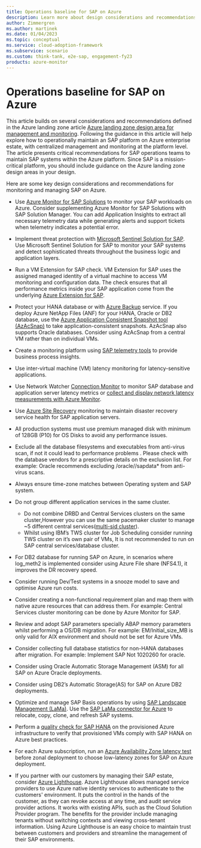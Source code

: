 ```yaml
---
title: Operations baseline for SAP on Azure
description: Learn more about design considerations and recommendations for managing and monitoring SAP on Azure.
author: Zimmergren
ms.author: martinek
ms.date: 01/04/2023
ms.topic: conceptual
ms.service: cloud-adoption-framework
ms.subservice: scenario
ms.custom: think-tank, e2e-sap, engagement-fy23
products: azure-monitor
---
```


# Operations baseline for SAP on Azure

This article builds on several considerations and recommendations defined in the Azure landing zone article [Azure landing zone design area for management and monitoring](../../ready/landing-zone/design-area/management.md). Following the guidance in this article will help explore how to operationally maintain an SAP platform on Azure enterprise estate, with centralized management and monitoring at the platform level. The article presents critical recommendations for SAP operations teams to maintain SAP systems within the Azure platform. Since SAP is a mission-critical platform, you should include guidance on the Azure landing zone design areas in your design.

Here are some key design considerations and recommendations for monitoring and managing SAP on Azure.

- Use [Azure Monitor for SAP Solutions](/azure/virtual-machines/workloads/sap/monitor-sap-on-azure) to monitor your SAP workloads on Azure. Consider supplementing Azure Monitor for SAP Solutions with SAP Solution Manager. You can add Application Insights to extract all necessary telemetry data while generating alerts and support tickets when telemetry indicates a potential error.

- Implement threat protection with [Microsoft Sentinel Solution for SAP](/Azure/sentinel/sap/deployment-overview). Use Microsoft Sentinel Solution for SAP to monitor your SAP systems and detect sophisticated threats throughout the business logic and application layers.

- Run a VM Extension for SAP check. VM Extension for SAP uses the assigned managed identity of a virtual machine to access VM monitoring and configuration data. The check ensures that all performance metrics inside your SAP application come from the underlying [Azure Extension for SAP](/azure/virtual-machines/workloads/sap/vm-extension-for-sap).

- Protect your HANA database or with [Azure Backup](/azure/backup/sap-hana-db-about) service. If you deploy Azure NetApp Files (ANF) for your HANA, Oracle or DB2 database, use the [Azure Application Consistent Snapshot tool (AzAcSnap)](/azure/azure-netapp-files/azacsnap-introduction) to take application-consistent snapshots. AzAcSnap also supports Oracle databases. Consider using AzAcSnap from a central VM rather than on individual VMs.

- Create a monitoring platform using [SAP telemetry tools](https://github.com/microsoft/saptelemetry) to provide business process insights.

- Use inter-virtual machine (VM) latency monitoring for latency-sensitive applications.

- Use Network Watcher [Connection Monitor](/azure/network-watcher/connection-monitor-overview) to monitor SAP database and application server latency metrics or [collect and display network latency measurements with Azure Monitor](https://techcommunity.microsoft.com/t5/running-sap-applications-on-the/collecting-and-displaying-niping-network-latency-measurements/ba-p/1833979).

- Use [Azure Site Recovery](/azure/site-recovery/site-recovery-overview) monitoring to maintain disaster recovery service health for SAP application servers.

- All production systems must use premium managed disk with minimum of 128GB (P10) for OS Disks to avoid any performance issues.

- Exclude all the database filesystems and executables from anti-virus scan, if not it could lead to performance problems . Please check with the database vendors for a prescriptive details on the exclusion list. For example: Oracle recommends excluding /oracle/<sid>/sapdata* from anti-virus scans.

- Always ensure time-zone matches between Operating system and SAP system.

- Do not group different application services in the same cluster.
  - Do not combine DRBD and Central Services clusters on the same cluster,However you can use the same pacemaker cluster to manage  ~5 different central services([multi-sid cluster](https://learn.microsoft.com/en-us/azure/sap/workloads/high-availability-guide-rhel-multi-sid)).
  - Whilst using IBM’s TWS cluster for Job Scheduling consider running TWS cluster on it’s own pair of VMs, It is not recommended to run on SAP central services/database cluster.

- For DB2 database for running SAP on Azure, in scenarios where log_meth2 is implemented consider using Azure File share (NFS4.1), it improves the DR recovery speed.

- Consider  running Dev/Test systems in a snooze model to save and optimise Azure run costs.

- Consider creating a non-functional requirement plan and map them with native azure resources that can address them. For example: Central Services cluster monitoring can be done by Azure Monitor for SAP. 

- Review and adopt SAP parameters specially ABAP memory parameters whilst performing a OS/DB migration. For example: EM/Initial_size_MB is only valid for AIX environment and should not be set for Azure VMs.

- Consider collecting full database statistics for non-HANA databases after migration. For example: Implement SAP Not 1020260 for oracle.

- Consider using Oracle Automatic Storage Management (ASM) for all SAP on Azure Oracle deployments.

- Consider  using DB2’s Automatic Storage(AS) for SAP on Azure DB2 deployments.

- Optimize and manage SAP Basis operations by using [SAP Landscape Management (LaMa)](https://www.sap.com/products/landscape-management.html). Use the [SAP LaMa connector for Azure](/azure/virtual-machines/workloads/sap/lama-installation) to relocate, copy, clone, and refresh SAP systems.

- Perform a [quality check for SAP HANA](https://github.com/Azure/SAP-on-Azure-Scripts-and-Utilities/tree/main/QualityCheck) on the provisioned Azure infrastructure to verify that provisioned VMs comply with SAP HANA on Azure best practices.

- For each Azure subscription, run an [Azure Availability Zone latency test](https://github.com/Azure/SAP-on-Azure-Scripts-and-Utilities/tree/main/AvZone-Latency-Test) before zonal deployment to choose low-latency zones for SAP on Azure deployment.

- If you partner with our customers by managing their SAP estate, consider [Azure Lighthouse](/azure/lighthouse/overview). Azure Lighthouse allows managed service providers to use Azure native identity services to authenticate to the customers' environment. It puts the control in the hands of the customer, as they can revoke access at any time, and audit service provider actions. It works with existing APIs, such as the Cloud Solution Provider program. The benefits for the provider include managing tenants without switching contexts and viewing cross-tenant information. Using Azure Lighthouse is an easy choice to maintain trust between customers and providers and streamline the management of their SAP environments.

